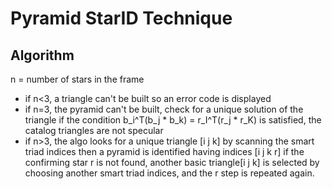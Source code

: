 # Pyramid StarID Technique
## Algorithm
n = number of stars in the frame
- if n<3, a triangle can't be built so an error code is displayed
- if n=3, the pyramid can't be built, check for a unique solution of the triangle
  if the condition 
      b_i^T(b_j * b_k) = r_I^T(r_j * r_K)
  is satisfied, the catalog triangles are not specular
- if n>3, the algo looks for a unique triangle [i j k] by scanning the smart triad indices
  then a pyramid is identified having indices [i j k r]
  if the confirming star r is not found, another basic triangle[i j k] is selected by choosing another smart triad indices, and the r step is repeated again.
